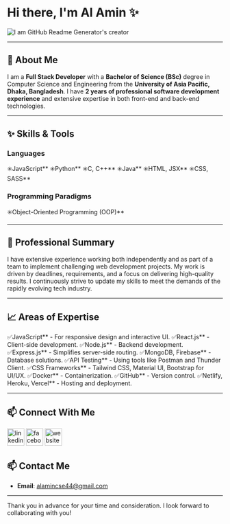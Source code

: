 # Hi there, I'm **Al Amin** ✨

![I am GitHub Readme Generator's creator](https://media.licdn.com/dms/image/v2/D5616AQGflMwxHFcVqA/profile-displaybackgroundimage-shrink_350_1400/profile-displaybackgroundimage-shrink_350_1400/0/1731088497909?e=1742428800&v=beta&t=SgKx-4hekseOaY-KLZQ1LMvb8yTZLga1z1p5HP4XK5I)

---

## 🚀 About Me

I am a **Full Stack Developer** with a **Bachelor of Science (BSc)** degree in Computer Science and Engineering from the **University of Asia Pacific, Dhaka, Bangladesh**. I have **2 years of professional software development experience** and extensive expertise in both front-end and back-end technologies.

---

## ✨ Skills & Tools

### Languages
  ✳️JavaScript**
  ✳️Python**
  ✳️C, C++**
  ✳️Java**
  ✳️HTML, JSX**
  ✳️CSS, SASS**


### Programming Paradigms
  ✳️Object-Oriented Programming (OOP)**

---

## 🔰 Professional Summary

I have extensive experience working both independently and as part of a team to implement challenging web development projects. My work is driven by deadlines, requirements, and a focus on delivering high-quality results. I continuously strive to update my skills to meet the demands of the rapidly evolving tech industry.

---

## 📈 Areas of Expertise

  ✅JavaScript** - For responsive design and interactive UI.
  ✅React.js** - Client-side development.
  ✅Node.js** - Backend development.
  ✅Express.js** - Simplifies server-side routing.
  ✅MongoDB, Firebase** - Database solutions.
  ✅API Testing** - Using tools like Postman and Thunder Client.
  ✅CSS Frameworks** - Tailwind CSS, Material UI, Bootstrap for UI/UX.
  ✅Docker** - Containerization.
  ✅GitHub** - Version control.
  ✅Netlify, Heroku, Vercel** - Hosting and deployment.

---

## 📫 Connect With Me
[<img src='https://cdn.jsdelivr.net/npm/simple-icons@3.0.1/icons/linkedin.svg' alt='linkedin' height='40'>](https://www.linkedin.com/in/https://www.linkedin.com/in/al-amin-1b4587216//)  [<img src='https://cdn.jsdelivr.net/npm/simple-icons@3.0.1/icons/facebook.svg' alt='facebook' height='40'>](https://www.facebook.com/https://www.facebook.com/rehan.mohammed.al.amin)  [<img src='https://cdn.jsdelivr.net/npm/simple-icons@3.0.1/icons/icloud.svg' alt='website' height='40'>](https://rehan-alamin-portfolio.netlify.app/)  

## 📫 Contact Me

- **Email**: [alamincse44@gmail.com](mailto:alamincse44@gmail.com)

---

Thank you in advance for your time and consideration. I look forward to collaborating with you!
